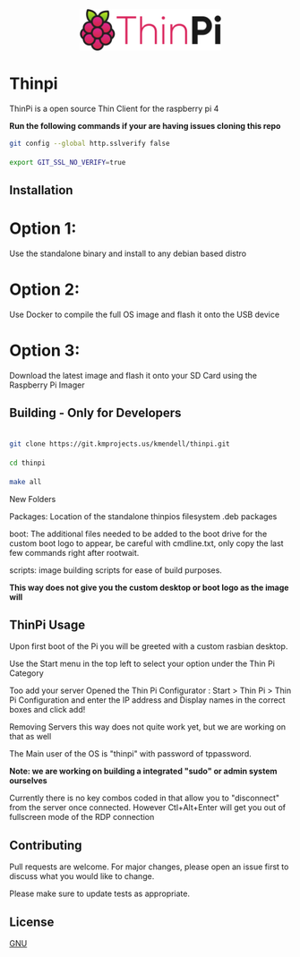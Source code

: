 <center>
<img style="align: center;" height="50%" width="50%" src="assets/logo/logo-colors@2x.png"></img>
</center>

# Thinpi

ThinPi is a open source Thin Client for the raspberry pi 4

**Run the following commands if your are having issues cloning this repo**
```bash
git config --global http.sslverify false

export GIT_SSL_NO_VERIFY=true
```

## Installation

 # Option 1:
 Use the standalone binary and install to any debian based distro

 # Option 2:
 Use Docker to compile the full OS image and flash it onto the USB device

 # Option 3: 
 Download the latest image and flash it onto your SD Card using the Raspberry Pi Imager


## Building - Only for Developers

```bash

git clone https://git.kmprojects.us/kmendell/thinpi.git

cd thinpi

make all

```

New Folders

Packages: Location of the standalone thinpios filesystem .deb packages

boot: The additional files needed to be added to the boot drive for the custom boot logo to appear, be careful with cmdline.txt, only copy the last few commands right after rootwait.

scripts: image building scripts for ease of build purposes.

**This way does not give you the custom desktop or boot logo as the image will** 

## ThinPi Usage

Upon first boot of the Pi you will be greeted with a custom rasbian desktop.

Use the Start menu in the top left to select your option under the Thin Pi Category

Too add your server Opened the Thin Pi Configurator : Start > Thin Pi > Thin Pi Configuration and enter the IP address and Display names in the correct boxes and click add!

Removing Servers this way does not quite work yet, but we are working on that as well

The Main user of the OS is "thinpi" with password of tppassword.

**Note: we are working on building a integrated "sudo" or admin system ourselves**

Currently there is no key combos coded in that allow you to "disconnect" from the server once connected. However Ctl+Alt+Enter will get you out of fullscreen mode of the RDP connection



## Contributing
Pull requests are welcome. For major changes, please open an issue first to discuss what you would like to change.

Please make sure to update tests as appropriate.

## License
[GNU](https://choosealicense.com/licenses/gpl-3.0/)
